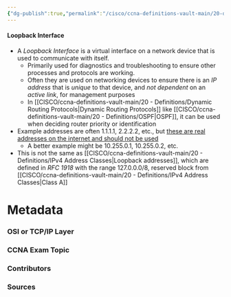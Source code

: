 ```yaml
---
{"dg-publish":true,"permalink":"/cisco/ccna-definitions-vault-main/20-definitions/loopback-interface/","tags":["defs_ccna"]}
---
```


#### Loopback Interface
- A *Loopback Interface* is a virtual interface on a network device that is used to communicate with itself.
	- Primarily used for diagnostics and troubleshooting to ensure other processes and protocols are working.
	- Often they are used on networking devices to ensure there is an *IP address* that is *unique* to that device, and *not dependent* on an *active link*, for management purposes
	- In [[CISCO/ccna-definitions-vault-main/20 - Definitions/Dynamic Routing Protocols\|Dynamic Routing Protocols]] like [[CISCO/ccna-definitions-vault-main/20 - Definitions/OSPF\|OSPF]], it can be used when deciding router priority or identification
- Example addresses are often 1.1.1.1, 2.2.2.2, etc., but [these are real addresses on the internet and should not be used](https://www.cloudflare.com/learning/dns/what-is-1.1.1.1/)
	- A better example might be 10.255.0.1, 10.255.0.2, etc.
- This is not the same as [[CISCO/ccna-definitions-vault-main/20 - Definitions/IPv4 Address Classes\|Loopback addresses]], which are defined in *RFC 1918* with the range 127.0.0.0/8, reserved block from [[CISCO/ccna-definitions-vault-main/20 - Definitions/IPv4 Address Classes\|Class A]]


# Metadata
### OSI or TCP/IP Layer

### CCNA Exam Topic

### Contributors

### Sources
